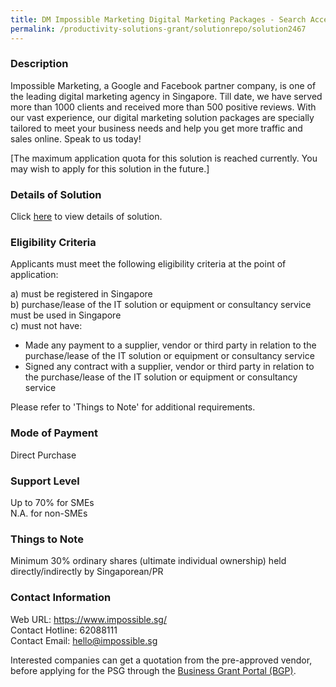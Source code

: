 ```yaml
---
title: DM Impossible Marketing Digital Marketing Packages - Search Accelerated - 3 Months
permalink: /productivity-solutions-grant/solutionrepo/solution2467
---
```


### Description

Impossible Marketing, a Google and Facebook partner company, is one of the leading digital marketing agency in Singapore. Till date, we have served more than 1000 clients and received more than 500 positive reviews. With our vast experience, our digital marketing solution packages are specially tailored to meet your business needs and help you get more traffic and sales online. Speak to us today!


[The maximum application quota for this solution is reached currently. You may wish to apply for this solution in the future.]

### Details of Solution

Click <a href='https://www.gobusiness.gov.sg/images/psg/Desensitised_Impossible_Marketing_DM_Annex_3_CR_wef_25_Nov_2021_Part_12.pdf' target='_blank' rel='noopener'>here</a> to view details of solution.

### Eligibility Criteria

Applicants must meet the following eligibility criteria at the point of application:

a) must be registered in Singapore <br>
b) purchase/lease of the IT solution or equipment or consultancy service must be used in Singapore <br>
c) must not have:
- Made any payment to a supplier, vendor or third party in relation to the purchase/lease of the IT solution or equipment or consultancy service
- Signed any contract with a supplier, vendor or third party in relation to the purchase/lease of the IT solution or equipment or consultancy service

Please refer to 'Things to Note' for additional requirements.

### Mode of Payment
Direct Purchase

### Support Level
Up to 70% for SMEs <br>
N.A. for non-SMEs

### Things to Note
Minimum 30% ordinary shares (ultimate individual ownership) held directly/indirectly by Singaporean/PR

### Contact Information
Web URL: https://www.impossible.sg/ <br>Contact Hotline: 62088111 <br>Contact Email: hello@impossible.sg <br>

Interested companies can get a quotation from the pre-approved vendor, before applying for the PSG through the <a target='_blank' rel='noopener' href='https://www.businessgrants.gov.sg/'>Business Grant Portal (BGP)</a>.
